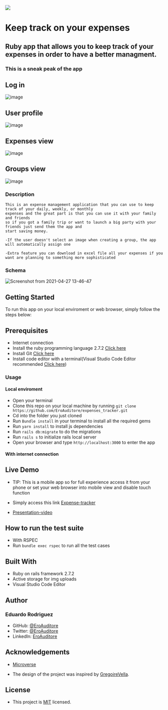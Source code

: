 ![](https://img.shields.io/badge/Microverse-blueviolet)

# **Keep track on your expenses**

## Ruby app that allows you to keep track of your expenses in order to have a better managment.

### This is a sneak peak of the app

## Log in

![image](https://user-images.githubusercontent.com/60273425/120052763-7faa8200-bfec-11eb-81c1-e8fe23ec6408.png)

## User profile

![image](https://user-images.githubusercontent.com/60273425/120052790-a5d02200-bfec-11eb-9b14-1c152cb265a7.png)

## Expenses view

![image](https://user-images.githubusercontent.com/60273425/120052816-cdbf8580-bfec-11eb-8bea-5ce12bf585ec.png)

## Groups view

![image](https://user-images.githubusercontent.com/60273425/120052953-61915180-bfed-11eb-9634-f20bf16dbaa7.png)

### Description

    This is an expense management application that you can use to keep track of your daily, weekly, or monthly
    expenses and the great part is that you can use it with your family and friends
    so if you got a family trip or want to launch a big party with your friends just send them the app and
    start saving money.

    -If the user doesn't select an image when creating a group, the app will automatically assign one

    -Extra feature you can download in excel file all your expenses if you want are planning to something more sophisticated

### Schema

![Screenshot from 2021-04-27 13-46-47](https://user-images.githubusercontent.com/70416006/116478497-c23d3b00-a843-11eb-85d2-8928f3adc9fc.png)

## Getting Started

To run this app on your local enviroment or web browser, simply follow the steps below:

## Prerequisites

- Internet connection
- Install the ruby programming language 2.7.2 [Click here](https://www.ruby-lang.org/en/documentation/installation/)
- Install Git [Click here](https://git-scm.com/)
- Install code editor with a terminal(Visual Studio Code Editor recommended [Click here](https://code.visualstudio.com/))

### Usage

#### Local enviroment

- Open your terminal
- Clone this repo on your local machine by running `git clone https://github.com/EroAuditore/expenses_tracker.git`
- Cd into the folder you just cloned
- Run `Bundle install` in your terminal to install all the required gems
- Run `yarn install` to install js dependencies
- Run `rails db:migrate` to do the migrations
- Run `rails s` to initialize rails local server
- Open your browser and type `http://localhost:3000` to enter the app

#### With internet connection

## Live Demo

- TIP: This is a mobile app so for full experience access it from your phone or set your web browser into mobile view and disable touch function
- Simply access this link [Expense-tracker](https://eroextracker.herokuapp.com/expenses)

- [Presentation-video](https://www.loom.com/share/59aadc3b5af2469f8d38a8b8e0427233)

## How to run the test suite

- With RSPEC
- Run `bundle exec rspec` to run all the test cases

## Built With

- Ruby on rails framework 2.7.2
- Active storage for img uploads
- Visual Studio Code Editor

## Author

### Eduardo Rodriguez

- GitHub: [@EroAuditore](https://github.com/EroAuditore)
- Twitter: [@EroAuditore](https://twitter.com/EroAuditore)
- LinkedIn: [EroAuditore](https://www.linkedin.com/in/EroAuditore/)

## Acknowledgements

- [Microverse](https://www.microverse.org)

- The design of the project was inspired by [GregoireVella](https://www.behance.net/gregoirevella).

## License

- This project is [MIT](https://github.com/EroAuditore/expenses_tracker/blob/feature/expense/LICENSE) licensed.
